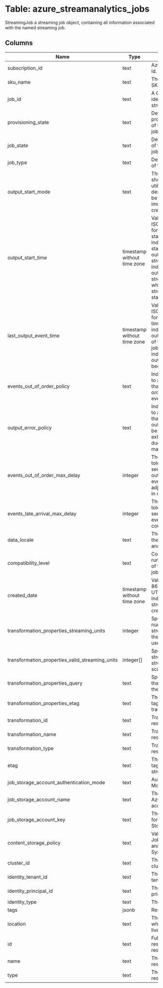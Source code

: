 
# Table: azure_streamanalytics_jobs
StreamingJob a streaming job object, containing all information associated with the named streaming job.
## Columns
| Name        | Type           | Description  |
| ------------- | ------------- | -----  |
|subscription_id|text|Azure subscription id.|
|sku_name|text|The name of the SKU.|
|job_id|text|A GUID uniquely identifying the streaming job.|
|provisioning_state|text|Describes the provisioning status of the streaming job.|
|job_state|text|Describes the state of the streaming job.|
|job_type|text|Describes the type of the job.|
|output_start_mode|text|This property should only be utilized when it is desired that the job be started immediately upon creation.|
|output_start_time|timestamp without time zone|Value is either an ISO-8601 formatted time stamp that indicates the starting point of the output event stream, or null to indicate that the output event stream will start whenever the streaming job is started.|
|last_output_event_time|timestamp without time zone|Value is either an ISO-8601 formatted timestamp indicating the last output event time of the streaming job or null indicating that output has not yet been produced.|
|events_out_of_order_policy|text|Indicates the policy to apply to events that arrive out of order in the input event stream.|
|output_error_policy|text|Indicates the policy to apply to events that arrive at the output and cannot be written to the external storage due to being malformed.|
|events_out_of_order_max_delay|integer|The maximum tolerable delay in seconds where out-of-order events can be adjusted to be back in order.|
|events_late_arrival_max_delay|integer|The maximum tolerable delay in seconds where events arriving late could be included.|
|data_locale|text|The data locale of the stream analytics job.|
|compatibility_level|text|Controls certain runtime behaviors of the streaming job.|
|created_date|timestamp without time zone|Value is an ISO-8601 formatted UTC timestamp indicating when the streaming job was created.|
|transformation_properties_streaming_units|integer|Specifies the number of streaming units that the streaming job uses.|
|transformation_properties_valid_streaming_units|integer[]|Specifies the valid streaming units a streaming job can scale to.|
|transformation_properties_query|text|Specifies the query that will be run in the streaming job.|
|transformation_properties_etag|text|The current entity tag for the transformation|
|transformation_id|text|Transformation resource Id.|
|transformation_name|text|Transformation resource name.|
|transformation_type|text|Transformation resource type.|
|etag|text|The current entity tag for the streaming job.|
|job_storage_account_authentication_mode|text|Authentication Mode.|
|job_storage_account_name|text|The name of the Azure Storage account.|
|job_storage_account_key|text|The account key for the Azure Storage account.|
|content_storage_policy|text|Valid values are JobStorageAccount and SystemAccount|
|cluster_id|text|The resource id of cluster.|
|identity_tenant_id|text|The identity tenantId.|
|identity_principal_id|text|The identity principal ID.|
|identity_type|text|The identity type|
|tags|jsonb|Resource tags.|
|location|text|The geo-location where the resource lives.|
|id|text|Fully qualified resource Id for the resource.|
|name|text|The name of the resource.|
|type|text|The type of the resource|
